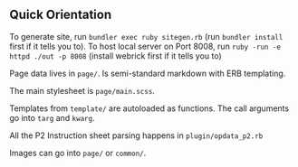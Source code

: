 
## Quick Orientation

To generate site, run `bundler exec ruby sitegen.rb` (run `bundler install` first if it tells you to).
To host local server on Port 8008, run `ruby -run -e httpd ./out -p 8008` (install webrick first if it tells you to)

Page data lives in `page/`. Is semi-standard markdown with ERB templating.

The main stylesheet is `page/main.scss`.

Templates from `template/` are autoloaded as functions. The call arguments go into `targ` and `kwarg`.

All the P2 Instruction sheet parsing happens in `plugin/opdata_p2.rb`

Images can go into `page/` or `common/`.
